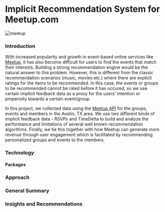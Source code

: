 # Implicit Recommendation System for Meetup.com 
![meetup](https://user-images.githubusercontent.com/44115595/72675526-0ccde600-3a4b-11ea-990f-7689736ddc16.PNG)

### Introduction
With increased popularity and growth in event-based online services like [Meetup](https://www.meetup.com/), it has also become difficult for users to find the events that match their interests. Building a strong recommendation engine would be the natural answer to this problem. However, this is different from the classic recommendation scenarios (music, movies etc.) where there are explicit ratings for the items to be recommended. In this case, the events or groups to be recommended cannot be rated before it has occured, so we use certain implicit feedback data as a proxy for the users' intention or propensity towards a certain event/group.

In this project, we collected data using the [Meetup API](https://www.meetup.com/meetup_api/) for the groups, events and members in the Austin, TX area. We use two different kinds of implicit feedback data - RSVPs and TimeDelta to build and analyze the performance and limitations of several well known recommendation algorithms. Finally, we tie this together with how Meetup can generate more revenue through user engagement which is facilitated by recommending personalized groups and events to the members. 

### Technology
#### Packages

### Approach

### General Summary

### Insights and Recommendations
